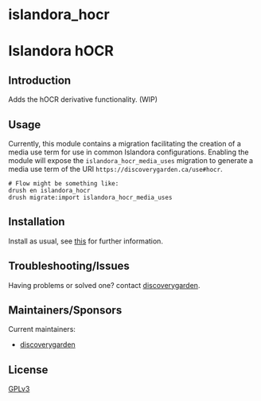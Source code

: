 # islandora_hocr

# Islandora hOCR

## Introduction

Adds the hOCR derivative functionality. (WIP)

## Usage

Currently, this module contains a migration facilitating the creation of a media use term for use in common Islandora configurations. Enabling the module will expose the `islandora_hocr_media_uses` migration to generate a media use term of the URI `https://discoverygarden.ca/use#hocr`.

```shell
# Flow might be something like:
drush en islandora_hocr
drush migrate:import islandora_hocr_media_uses
```

## Installation

Install as usual, see
[this](https://drupal.org/documentation/install/modules-themes/modules-8) for
further information.

## Troubleshooting/Issues

Having problems or solved one? contact
[discoverygarden](http://support.discoverygarden.ca).

## Maintainers/Sponsors

Current maintainers:

* [discoverygarden](http://www.discoverygarden.ca)

## License

[GPLv3](http://www.gnu.org/licenses/gpl-3.0.txt)
